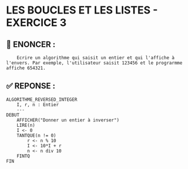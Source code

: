 # LES BOUCLES ET LES LISTES - EXERCICE 3

## 🌟 ENONCER :
```
    Ecrire un algorithme qui saisit un entier et qui l'affiche à l'envers. Par exemple, l'utilisateur saisit 123456 et le prograrmme affiche 654321.
```

## ✅ REPONSE :

````
ALGORITHME_REVERSED_INTEGER
    I, r, n : Entier
    ---
DEBUT
    AFFICHER("Donner un entier à inverser")
    LIRE(n)
    I <- 0 
    TANTQUE(n != 0)
        r <- n % 10
        I <- 10*I + r
        n <- n div 10
    FINTQ
FIN 
````

